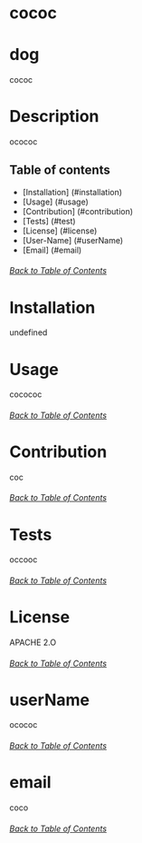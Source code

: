 # cococ

  # dog
  cococ
  
  # Description
  ocococ
  
  ## Table of contents
  * [Installation] (#installation)
  * [Usage] (#usage)
  * [Contribution] (#contribution)
  * [Tests] (#test)
  * [License] (#license)
  * [User-Name] (#userName)
  * [Email] (#email)
  
  ###### [Back to Table of Contents](#Table-of-Contents)
  
  # Installation
  undefined 
  
  
  # Usage
  cocococ

  ###### [Back to Table of Contents](#table)
 
  # Contribution
  coc
 
  ###### [Back to Table of Contents](#table)
   
  # Tests
  occooc
  
  ###### [Back to Table of Contents](#table)
  
  # License
  APACHE 2.O

  ###### [Back to Table of Contents](#table)

  # userName
  ocococ 

  ###### [Back to Table of Contents](#table)

  # email
  coco
  
  ###### [Back to Table of Contents](#table)
  